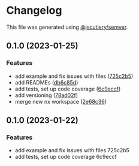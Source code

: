 # Changelog

This file was generated using [@jscutlery/semver](https://github.com/jscutlery/semver).

## 0.1.0 (2023-01-25)


### Features

* add example and fix issues with files ([725c2b5](https://github.com/CapsuleCat/propel/commit/725c2b55670402436e8f9fd536a835f16f6b39e0))
* add READMEs ([db6c85d](https://github.com/CapsuleCat/propel/commit/db6c85d084dfcf786e880ee5d25fc71f7a883fc8))
* add tests, set up code coverage ([6c9eccf](https://github.com/CapsuleCat/propel/commit/6c9eccf264ec3967bec094b0a3db6aa92df44d7a))
* add versioning ([78ad02f](https://github.com/CapsuleCat/propel/commit/78ad02fc1a6a62d9145145c255ae5b4f246ddf74))
* merge new nx workspace ([2e68c36](https://github.com/CapsuleCat/propel/commit/2e68c363410dcc019196ccc2dd627d76c0f1d653))

## 0.1.0 (2023-01-22)


### Features

* add example and fix issues with files 725c2b5
* add tests, set up code coverage 6c9eccf
